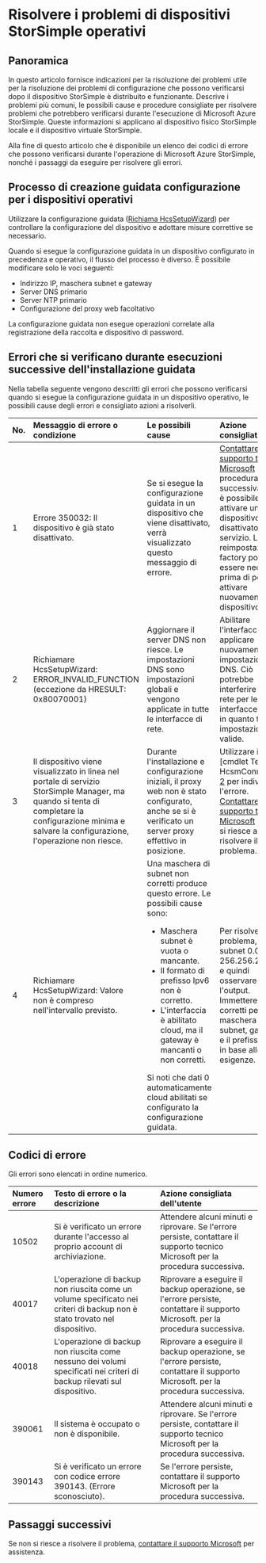 <properties 
   pageTitle="Risolvere i problemi di un dispositivo StorSimple distribuito | Microsoft Azure"
   description="Descrive come individuare e correggere gli errori che si verificano su un dispositivo StorSimple è attualmente distribuito e funzionante."
   services="storsimple"
   documentationCenter="NA"
   authors="SharS"
   manager="carmonm"
   editor="" />
<tags 
   ms.service="storsimple"
   ms.devlang="NA"
   ms.topic="article"
   ms.tgt_pltfrm="NA"
   ms.workload="TBD"
   ms.date="05/16/2016"
   ms.author="v-sharos" />

# <a name="troubleshoot-an-operational-storsimple-device"></a>Risolvere i problemi di dispositivi StorSimple operativi

## <a name="overview"></a>Panoramica

In questo articolo fornisce indicazioni per la risoluzione dei problemi utile per la risoluzione dei problemi di configurazione che possono verificarsi dopo il dispositivo StorSimple è distribuito e funzionante. Descrive i problemi più comuni, le possibili cause e procedure consigliate per risolvere problemi che potrebbero verificarsi durante l'esecuzione di Microsoft Azure StorSimple. Queste informazioni si applicano al dispositivo fisico StorSimple locale e il dispositivo virtuale StorSimple.

Alla fine di questo articolo che è disponibile un elenco dei codici di errore che possono verificarsi durante l'operazione di Microsoft Azure StorSimple, nonché i passaggi da eseguire per risolvere gli errori. 

## <a name="setup-wizard-process-for-operational-devices"></a>Processo di creazione guidata configurazione per i dispositivi operativi

Utilizzare la configurazione guidata ([Richiama HcsSetupWizard][1]) per controllare la configurazione del dispositivo e adottare misure correttive se necessario.

Quando si esegue la configurazione guidata in un dispositivo configurato in precedenza e operativo, il flusso del processo è diverso. È possibile modificare solo le voci seguenti:

- Indirizzo IP, maschera subnet e gateway
- Server DNS primario
- Server NTP primario
- Configurazione del proxy web facoltativo

La configurazione guidata non esegue operazioni correlate alla registrazione della raccolta e dispositivo di password.

## <a name="errors-that-occur-during-subsequent-runs-of-the-setup-wizard"></a>Errori che si verificano durante esecuzioni successive dell'installazione guidata

Nella tabella seguente vengono descritti gli errori che possono verificarsi quando si esegue la configurazione guidata in un dispositivo operativo, le possibili cause degli errori e consigliato azioni a risolverli. 

| No. | Messaggio di errore o condizione | Le possibili cause | Azione consigliata |
|:--- |:-------------------------- |:--------------- |:------------------ |
|  1  | Errore 350032: Il dispositivo è già stato disattivato. | Se si esegue la configurazione guidata in un dispositivo che viene disattivato, verrà visualizzato questo messaggio di errore. | [Contattare il supporto tecnico Microsoft](storsimple-contact-microsoft-support.md) per la procedura successiva. Non è possibile attivare un dispositivo disattivato servizio. La reimpostazione factory potrebbe essere necessaria prima di poter attivare nuovamente il dispositivo. |
|  2  | Richiamare HcsSetupWizard: ERROR_INVALID_FUNCTION (eccezione da HRESULT: 0x80070001) | Aggiornare il server DNS non riesce. Le impostazioni DNS sono impostazioni globali e vengono applicate in tutte le interfacce di rete. | Abilitare l'interfaccia e applicare nuovamente le impostazioni DNS. Ciò potrebbe interferire con la rete per le altre interfacce abilitati in quanto tali impostazioni sono valide. |
|  3  | Il dispositivo viene visualizzato in linea nel portale di servizio StorSimple Manager, ma quando si tenta di completare la configurazione minima e salvare la configurazione, l'operazione non riesce. | Durante l'installazione e configurazione iniziali, il proxy web non è stato configurato, anche se si è verificato un server proxy effettivo in posizione. | Utilizzare il [cmdlet Test HcsmConnection] [ 2] per individuare l'errore. [Contattare il supporto tecnico Microsoft](storsimple-contact-microsoft-support.md) se non si riesce a risolvere il problema. |
|  4  | Richiamare HcsSetupWizard: Valore non è compreso nell'intervallo previsto. | Una maschera di subnet non corretti produce questo errore. Le possibili cause sono: <ul><li> Maschera subnet è vuota o mancante.</li><li>Il formato di prefisso Ipv6 non è corretto.</li><li>L'interfaccia è abilitato cloud, ma il gateway è mancanti o non corretti.</li></ul>Si noti che dati 0 automaticamente cloud abilitati se configurato la configurazione guidata. | Per risolvere il problema, usare subnet 0.0.0.0 o 256.256.256.256 e quindi osservare l'output. Immettere i valori corretti per la maschera di subnet, gateway e il prefisso Ipv6, in base alle esigenze. |
 
## <a name="error-codes"></a>Codici di errore

Gli errori sono elencati in ordine numerico.

|Numero errore|Testo di errore o la descrizione|Azione consigliata dell'utente|
|:---|:---|:---|
|10502|Si è verificato un errore durante l'accesso al proprio account di archiviazione.|Attendere alcuni minuti e riprovare. Se l'errore persiste, contattare il supporto tecnico Microsoft per la procedura successiva.|
|40017|L'operazione di backup non riuscita come un volume specificato nei criteri di backup non è stato trovato nel dispositivo.|Riprovare a eseguire il backup operazione, se l'errore persiste, contattare il supporto Microsoft. per la procedura successiva.|
|40018|L'operazione di backup non riuscita come nessuno dei volumi specificati nei criteri di backup rilevati sul dispositivo. |Riprovare a eseguire il backup operazione, se l'errore persiste, contattare il supporto Microsoft. per la procedura successiva.|
|390061|Il sistema è occupato o non è disponibile.|Attendere alcuni minuti e riprovare. Se l'errore persiste, contattare il supporto tecnico Microsoft per la procedura successiva.|
|390143|Si è verificato un errore con codice errore 390143. (Errore sconosciuto).|Se l'errore persiste, contattare il supporto Microsoft per la procedura successiva.|

## <a name="next-steps"></a>Passaggi successivi

Se non si riesce a risolvere il problema, [contattare il supporto Microsoft](storsimple-contact-microsoft-support.md) per assistenza. 


[1]: https://technet.microsoft.com/en-us/%5Clibrary/Dn688135(v=WPS.630).aspx
[2]: https://technet.microsoft.com/en-us/%5Clibrary/Dn715782(v=WPS.630).aspx
